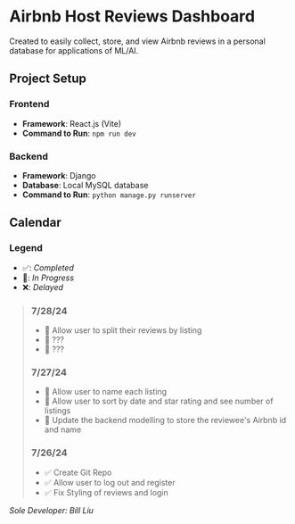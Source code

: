 # Airbnb Host Reviews Dashboard

Created to easily collect, store, and view Airbnb reviews in a personal database for applications of ML/AI.

## Project Setup

### Frontend

- **Framework**: React.js (Vite)
- **Command to Run**: `npm run dev`

### Backend

- **Framework**: Django
- **Database**: Local MySQL database
- **Command to Run**: `python manage.py runserver`

## Calendar

### Legend

- ✅: _Completed_
- 🚧: _In Progress_
- ❌: _Delayed_

> ### 7/28/24
>
> - 🚧 Allow user to split their reviews by listing
> - 🚧 ???
> - 🚧 ???
>
> ### 7/27/24
>
> - 🚧 Allow user to name each listing
> - 🚧 Allow user to sort by date and star rating and see number of listings
> - 🚧 Update the backend modelling to store the reviewee's Airbnb id and name
>
> ### 7/26/24
>
> - ✅ Create Git Repo
> - ✅ Allow user to log out and register
> - ✅ Fix Styling of reviews and login

_Sole Developer: Bill Liu_
